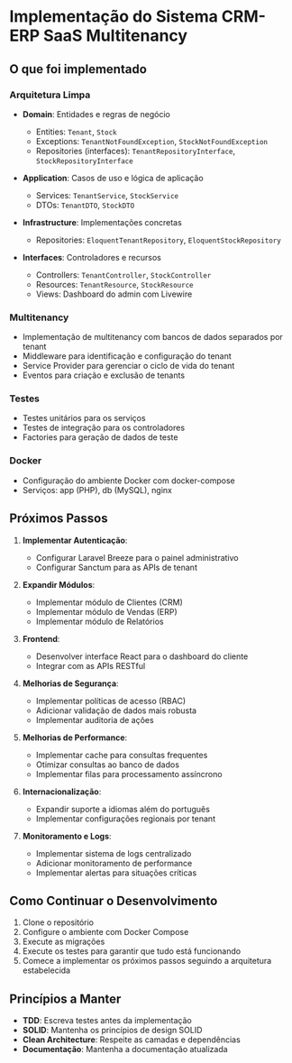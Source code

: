 # Implementação do Sistema CRM-ERP SaaS Multitenancy

## O que foi implementado

### Arquitetura Limpa
- **Domain**: Entidades e regras de negócio
  - Entities: `Tenant`, `Stock`
  - Exceptions: `TenantNotFoundException`, `StockNotFoundException`
  - Repositories (interfaces): `TenantRepositoryInterface`, `StockRepositoryInterface`

- **Application**: Casos de uso e lógica de aplicação
  - Services: `TenantService`, `StockService`
  - DTOs: `TenantDTO`, `StockDTO`

- **Infrastructure**: Implementações concretas
  - Repositories: `EloquentTenantRepository`, `EloquentStockRepository`

- **Interfaces**: Controladores e recursos
  - Controllers: `TenantController`, `StockController`
  - Resources: `TenantResource`, `StockResource`
  - Views: Dashboard do admin com Livewire

### Multitenancy
- Implementação de multitenancy com bancos de dados separados por tenant
- Middleware para identificação e configuração do tenant
- Service Provider para gerenciar o ciclo de vida do tenant
- Eventos para criação e exclusão de tenants

### Testes
- Testes unitários para os serviços
- Testes de integração para os controladores
- Factories para geração de dados de teste

### Docker
- Configuração do ambiente Docker com docker-compose
- Serviços: app (PHP), db (MySQL), nginx

## Próximos Passos

1. **Implementar Autenticação**:
   - Configurar Laravel Breeze para o painel administrativo
   - Configurar Sanctum para as APIs de tenant

2. **Expandir Módulos**:
   - Implementar módulo de Clientes (CRM)
   - Implementar módulo de Vendas (ERP)
   - Implementar módulo de Relatórios

3. **Frontend**:
   - Desenvolver interface React para o dashboard do cliente
   - Integrar com as APIs RESTful

4. **Melhorias de Segurança**:
   - Implementar políticas de acesso (RBAC)
   - Adicionar validação de dados mais robusta
   - Implementar auditoria de ações

5. **Melhorias de Performance**:
   - Implementar cache para consultas frequentes
   - Otimizar consultas ao banco de dados
   - Implementar filas para processamento assíncrono

6. **Internacionalização**:
   - Expandir suporte a idiomas além do português
   - Implementar configurações regionais por tenant

7. **Monitoramento e Logs**:
   - Implementar sistema de logs centralizado
   - Adicionar monitoramento de performance
   - Implementar alertas para situações críticas

## Como Continuar o Desenvolvimento

1. Clone o repositório
2. Configure o ambiente com Docker Compose
3. Execute as migrações
4. Execute os testes para garantir que tudo está funcionando
5. Comece a implementar os próximos passos seguindo a arquitetura estabelecida

## Princípios a Manter

- **TDD**: Escreva testes antes da implementação
- **SOLID**: Mantenha os princípios de design SOLID
- **Clean Architecture**: Respeite as camadas e dependências
- **Documentação**: Mantenha a documentação atualizada 